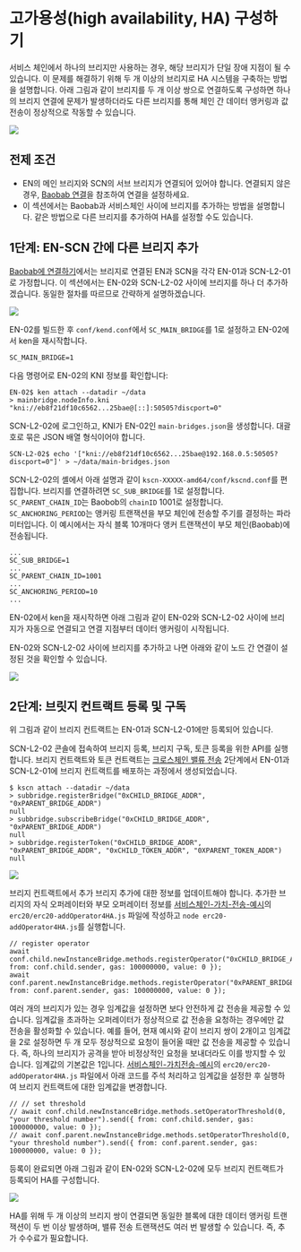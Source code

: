 # 고가용성(high availability, HA) 구성하기

서비스 체인에서 하나의 브리지만 사용하는 경우, 해당 브리지가 단일 장애 지점이 될 수 있습니다. 이 문제를 해결하기 위해 두 개 이상의 브리지로 HA 시스템을 구축하는 방법을 설명합니다. 아래 그림과 같이 브리지를 두 개 이상 쌍으로 연결하도록 구성하면 하나의 브리지 연결에 문제가 발생하더라도 다른 브리지를 통해 체인 간 데이터 앵커링과 값 전송이 정상적으로 작동할 수 있습니다.

![](/img/nodes/sc-ha-arch.png)

## 전제 조건 <a id="prerequisites"></a>

- EN의 메인 브리지와 SCN의 서브 브리지가 연결되어 있어야 합니다. 연결되지 않은 경우, [Baobab 연결](en-scn-connection.md)을 참조하여 연결을 설정하세요.
- 이 섹션에서는 Baobab과 서비스체인 사이에 브리지를 추가하는 방법을 설명합니다. 같은 방법으로 다른 브리지를 추가하여 HA를 설정할 수도 있습니다.

## 1단계: EN-SCN 간에 다른 브리지 추가 <a id="step-1-adding-another-bridge-between-en-scn"></a>

[Baobab에 연결하기](en-scn-connection.md)에서는 브리지로 연결된 EN과 SCN을 각각 EN-01과 SCN-L2-01로 가정합니다. 이 섹션에서는 EN-02와 SCN-L2-02 사이에 브리지를 하나 더 추가하겠습니다.
동일한 절차를 따르므로 간략하게 설명하겠습니다.

![](/img/nodes/sc-ha-add-bridge.png)

EN-02를 빌드한 후 `conf/kend.conf`에서 `SC_MAIN_BRIDGE`를 1로 설정하고 EN-02에서 ken을 재시작합니다.

```console
SC_MAIN_BRIDGE=1
```

다음 명령어로 EN-02의 KNI 정보를 확인합니다:

```console
EN-02$ ken attach --datadir ~/data
> mainbridge.nodeInfo.kni
"kni://eb8f21df10c6562...25bae@[::]:50505?discport=0"
```

SCN-L2-02에 로그인하고, KNI가 EN-02인 `main-bridges.json`을 생성합니다. 대괄호로 묶은 JSON 배열 형식이어야 합니다.

```console
SCN-L2-02$ echo '["kni://eb8f21df10c6562...25bae@192.168.0.5:50505?discport=0"]' > ~/data/main-bridges.json
```

SCN-L2-02의 셸에서 아래 설명과 같이 `kscn-XXXXX-amd64/conf/kscnd.conf`를 편집합니다.
브리지를 연결하려면 `SC_SUB_BRIDGE`를 1로 설정합니다.
`SC_PARENT_CHAIN_ID`는 Baobob의 `chainID` 1001로 설정합니다.
`SC_ANCHORING_PERIOD`는 앵커링 트랜잭션을 부모 체인에 전송할 주기를 결정하는 파라미터입니다. 이 예시에서는 자식 블록 10개마다 앵커 트랜잭션이 부모 체인(Baobab)에 전송됩니다.

```
...
SC_SUB_BRIDGE=1
...
SC_PARENT_CHAIN_ID=1001
...
SC_ANCHORING_PERIOD=10
...
```

EN-02에서 ken을 재시작하면 아래 그림과 같이 EN-02와 SCN-L2-02 사이에 브리지가 자동으로 연결되고 연결 지점부터 데이터 앵커링이 시작됩니다.

EN-02와 SCN-L2-02 사이에 브리지를 추가하고 나면 아래와 같이 노드 간 연결이 설정된 것을 확인할 수 있습니다.

![](/img/nodes/sc-ha-before-register.png)

## 2단계: 브릿지 컨트랙트 등록 및 구독 <a id="step-2-registering-and-subscribing-the-bridge-contract"></a>

위 그림과 같이 브리지 컨트랙트는 EN-01과 SCN-L2-01에만 등록되어 있습니다.

SCN-L2-02 콘솔에 접속하여 브리지 등록, 브리지 구독, 토큰 등록을 위한 API를 실행합니다. 브리지 컨트랙트와 토큰 컨트랙트는 [크로스체인 밸류 전송](value-transfer.md) 2단계에서 EN-01과 SCN-L2-01에 브리지 컨트랙트를 배포하는 과정에서 생성되었습니다.

```
$ kscn attach --datadir ~/data
> subbridge.registerBridge("0xCHILD_BRIDGE_ADDR", "0xPARENT_BRIDGE_ADDR")
null
> subbridge.subscribeBridge("0xCHILD_BRIDGE_ADDR", "0xPARENT_BRIDGE_ADDR")
null
> subbridge.registerToken("0xCHILD_BRIDGE_ADDR", "0xPARENT_BRIDGE_ADDR", "0xCHILD_TOKEN_ADDR", "0XPARENT_TOKEN_ADDR")
null
```

![](/img/nodes/sc-ha-before-register2.png)

브리지 컨트랙트에서 추가 브리지 추가에 대한 정보를 업데이트해야 합니다. 추가한 브리지의 자식 오퍼레이터와 부모 오퍼레이터 정보를 [서비스체인-가치-전송-예시](https://github.com/klaytn/servicechain-value-transfer-examples)의 `erc20/erc20-addOperator4HA.js` 파일에 작성하고 `node erc20-addOperator4HA.js`를 실행합니다.

```
// register operator
await conf.child.newInstanceBridge.methods.registerOperator("0xCHILD_BRIDGE_ADDR").send({ from: conf.child.sender, gas: 100000000, value: 0 });
await conf.parent.newInstanceBridge.methods.registerOperator("0xPARENT_BRIDGE_ADDR").send({ from: conf.parent.sender, gas: 100000000, value: 0 });
```

여러 개의 브리지가 있는 경우 임계값을 설정하면 보다 안전하게 값 전송을 제공할 수 있습니다. 임계값을 초과하는 오퍼레이터가 정상적으로 값 전송을 요청하는 경우에만 값 전송을 활성화할 수 있습니다. 예를 들어, 현재 예시와 같이 브리지 쌍이 2개이고 임계값을 2로 설정하면 두 개 모두 정상적으로 요청이 들어올 때만 값 전송을 제공할 수 있습니다. 즉, 하나의 브리지가 공격을 받아 비정상적인 요청을 보내더라도 이를 방지할 수 있습니다. 임계값의 기본값은 1입니다. [서비스체인-가치전송-예시](https://github.com/klaytn/servicechain-value-transfer-examples)의 `erc20/erc20-addOperator4HA.js` 파일에서 아래 코드를 주석 처리하고 임계값을 설정한 후 실행하여 브리지 컨트랙트에 대한 임계값을 변경합니다.

```
// // set threshold
// await conf.child.newInstanceBridge.methods.setOperatorThreshold(0, "your threshold number").send({ from: conf.child.sender, gas: 100000000, value: 0 });
// await conf.parent.newInstanceBridge.methods.setOperatorThreshold(0, "your threshold number").send({ from: conf.parent.sender, gas: 100000000, value: 0 });
```

등록이 완료되면 아래 그림과 같이 EN-02와 SCN-L2-02에 모두 브리지 컨트랙트가 등록되어 HA를 구성합니다.

![](/img/nodes/sc-ha-after-register.png)

HA를 위해 두 개 이상의 브리지 쌍이 연결되면 동일한 블록에 대한 데이터 앵커링 트랜잭션이 두 번 이상 발생하며, 밸류 전송 트랜잭션도 여러 번 발생할 수 있습니다. 즉, 추가 수수료가 필요합니다.
